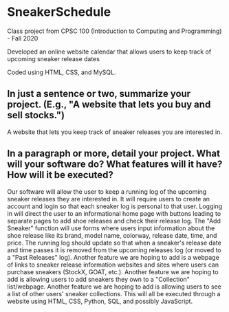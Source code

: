 # SneakerSchedule
Class project from CPSC 100 (Introduction to Computing and Programming) - Fall 2020

Developed an online website calendar that allows users to keep track of upcoming sneaker release dates

Coded using HTML, CSS, and MySQL.


## In just a sentence or two, summarize your project. (E.g., "A website that lets you buy and sell stocks.")

A website that lets you keep track of sneaker releases you are interested in.

## In a paragraph or more, detail your project. What will your software do? What features will it have? How will it be executed?

Our software will allow the user to keep a running log of the upcoming sneaker releases they are interested in.
It will require users to create an account and login so that each sneaker log is personal to that user.
Logging in will direct the user to an informational home page with buttons leading to separate pages to add shoe releases and check their release log.
The "Add Sneaker" function will use forms where users input information about the shoe release like its brand, model name, colorway, release date, time, and price.
The running log should update so that when a sneaker's release date and time passes it is removed from the upcoming releases log (or moved to a "Past Releases" log).
Another feature we are hoping to add is a webpage of links to sneaker release information websites and sites where users can purchase sneakers (StockX, GOAT, etc.).
Another feature we are hoping to add is allowing users to add sneakers they own to a "Collection" list/webpage.
Another feature we are hoping to add is allowing users to see a list of other users' sneaker collections.
This will all be executed through a website using HTML, CSS, Python, SQL, and possibly JavaScript.

